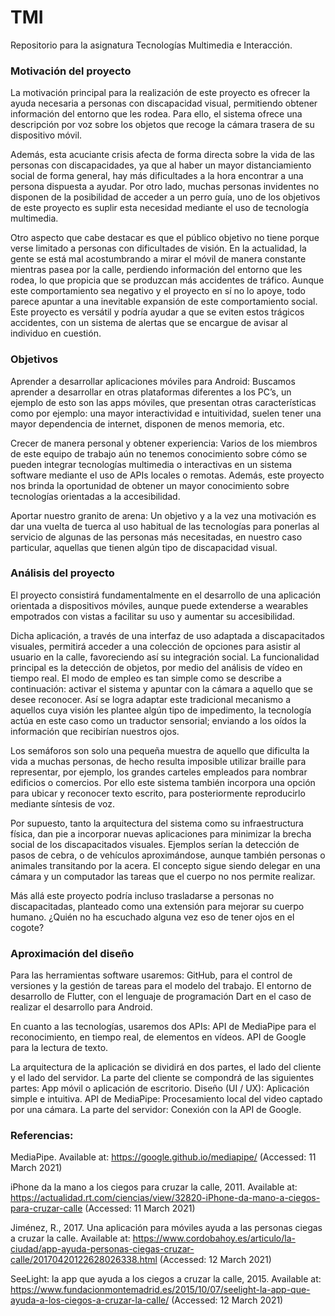 # TMI
Repositorio para la asignatura Tecnologías Multimedia e Interacción.

### Motivación del proyecto
La motivación principal para la realización de este proyecto es ofrecer la ayuda necesaria a personas con discapacidad visual, permitiendo obtener información del entorno que les rodea. Para ello, el sistema ofrece una descripción por voz sobre los objetos que recoge la cámara trasera de su dispositivo móvil.

Además, esta acuciante crisis afecta de forma directa sobre la vida de las personas con discapacidades, ya que al haber un mayor distanciamiento social de forma general, hay más dificultades a la hora encontrar a una persona dispuesta a ayudar. Por otro lado, muchas personas invidentes no disponen de la posibilidad de acceder a un perro guía, uno de los objetivos de este proyecto es suplir esta necesidad mediante el uso de tecnología multimedia.

Otro aspecto que cabe destacar es que el público objetivo no tiene porque verse limitado a personas con dificultades de visión. En la actualidad, la gente se está mal acostumbrando a mirar el móvil de manera constante mientras pasea por la calle, perdiendo información del entorno que les rodea, lo que propicia que se produzcan más accidentes de tráfico. Aunque este comportamiento sea negativo y el proyecto en sí no lo apoye, todo parece apuntar a una inevitable expansión de este comportamiento social. Este proyecto es versátil y podría ayudar a que se eviten estos trágicos accidentes, con un sistema de alertas que se encargue de avisar al individuo en cuestión.

### Objetivos
Aprender a desarrollar aplicaciones móviles para Android: Buscamos aprender a desarrollar en otras plataformas diferentes a los PC’s, un ejemplo de esto son las apps móviles, que presentan otras características como por ejemplo: una mayor interactividad e intuitividad, suelen tener una mayor dependencia de internet, disponen de menos memoria, etc.

Crecer de manera personal y obtener experiencia: Varios de los miembros de este equipo de trabajo aún no tenemos conocimiento sobre cómo se pueden integrar tecnologías multimedia o interactivas en un sistema software mediante el uso de APIs locales o remotas. Además, este proyecto nos brinda la oportunidad de obtener un mayor conocimiento sobre tecnologías orientadas a la  accesibilidad.

Aportar nuestro granito de arena: Un objetivo y a la vez una motivación es dar una vuelta de tuerca al uso habitual de las tecnologías para ponerlas al servicio de algunas de las personas más necesitadas, en nuestro caso particular, aquellas que tienen algún tipo de discapacidad visual.

### Análisis del proyecto
El proyecto consistirá fundamentalmente en el desarrollo de una aplicación orientada a dispositivos móviles, aunque puede extenderse a wearables empotrados con vistas a facilitar su uso y aumentar su accesibilidad.

Dicha aplicación, a través de una interfaz de uso adaptada a discapacitados visuales, permitirá acceder a una colección de opciones para asistir al usuario en la calle, favoreciendo así su integración social. La funcionalidad principal es la detección de objetos, por medio del análisis de vídeo en tiempo real. El modo de empleo es tan simple como se describe a continuación: activar el sistema y apuntar con la cámara a aquello que se desee reconocer. Así se logra adaptar este tradicional mecanismo a aquellos cuya visión les plantee algún tipo de impedimento, la tecnología actúa en este caso como un traductor sensorial; enviando a los oídos la información que recibirían nuestros ojos.

Los semáforos son solo una pequeña muestra de aquello que dificulta la vida a muchas personas, de hecho resulta imposible utilizar braille para representar, por ejemplo, los grandes carteles empleados para nombrar edificios o comercios. Por ello este sistema también incorpora una opción para ubicar y reconocer texto escrito, para posteriormente reproducirlo mediante síntesis de voz.

Por supuesto, tanto la arquitectura del sistema como su infraestructura física, dan pie a incorporar nuevas aplicaciones para minimizar la brecha social de los discapacitados visuales. Ejemplos serían la detección de pasos de cebra, o de vehículos aproximándose, aunque también personas o animales transitando por la acera. El concepto sigue siendo delegar en una cámara y un computador las tareas que el cuerpo no nos permite realizar.

Más allá este proyecto podría incluso trasladarse a personas no discapacitadas, planteado como una extensión para mejorar su cuerpo humano. ¿Quién no ha escuchado alguna vez eso de tener ojos en el cogote?

### Aproximación del diseño
Para las herramientas software usaremos:
GitHub, para el control de versiones y la gestión de tareas para el modelo del trabajo.
El entorno de desarrollo de Flutter, con el lenguaje de programación Dart en el caso de realizar el desarrollo para Android.

En cuanto a las tecnologías, usaremos dos APIs:
API de MediaPipe para el reconocimiento, en tiempo real, de elementos en vídeos.
API de Google para la lectura de texto.

La arquitectura de la aplicación se dividirá en dos partes, el lado del cliente y el lado del servidor.
La parte del cliente se compondrá de las siguientes partes:
App móvil o aplicación de escritorio.
Diseño (UI / UX): Aplicación simple e intuitiva.
API de MediaPipe: Procesamiento local del video captado por una cámara.
La parte del servidor: Conexión con la API de Google.

### Referencias:
MediaPipe. Available at: https://google.github.io/mediapipe/ (Accessed: 11 March 2021)

iPhone da la mano a los ciegos para cruzar la calle, 2011. Available at:
https://actualidad.rt.com/ciencias/view/32820-iPhone-da-mano-a-ciegos-para-cruzar-calle (Accessed: 11 March 2021)

Jiménez, R., 2017. Una aplicación para móviles ayuda a las personas ciegas a cruzar la calle. Available at:
https://www.cordobahoy.es/articulo/la-ciudad/app-ayuda-personas-ciegas-cruzar-calle/20170420122628026338.html (Accessed: 12 March 2021)

SeeLight: la app que ayuda a los ciegos a cruzar la calle, 2015. Available at: https://www.fundacionmontemadrid.es/2015/10/07/seelight-la-app-que-ayuda-a-los-ciegos-a-cruzar-la-calle/ (Accessed: 12 March 2021)
